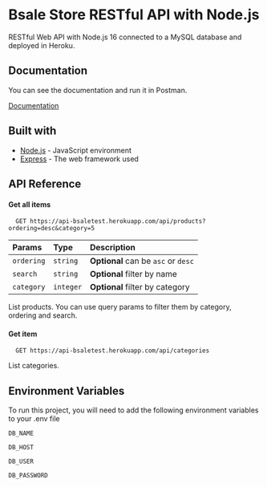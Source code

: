 
# Bsale Store RESTful API with Node.js

RESTful Web API with Node.js 16 connected to a MySQL database and deployed in Heroku.

## Documentation

You can see the documentation and run it in Postman.

[Documentation](https://documenter.getpostman.com/view/11816456/2s84DstgJA)


## Built with

- [Node.js](https://nodejs.org/en/)  - JavaScript environment
- [Express](https://expressjs.com/) - The web framework used


## API Reference

#### Get all items

```http
  GET https://api-bsaletest.herokuapp.com/api/products?ordering=desc&category=5
```

| Params | Type     | Description                |
| :-------- | :------- | :------------------------- |
| `ordering` | `string` | **Optional** can be `asc` or `desc` |
| `search` | `string` | **Optional** filter by name |
| `category` | `integer` | **Optional** filter by category|

List products. You can use query params to filter them by category, ordering and search.

#### Get item

```http
  GET https://api-bsaletest.herokuapp.com/api/categories
```

List categories.


## Environment Variables

To run this project, you will need to add the following environment variables to your .env file

`DB_NAME`

`DB_HOST`

`DB_USER`

`DB_PASSWORD`
